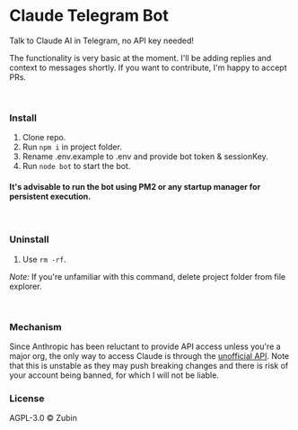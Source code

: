 # Claude Telegram Bot

Talk to Claude AI in Telegram, no API key needed!

The functionality is very basic at the moment. I'll be adding replies and context to messages shortly. If you want to contribute, I'm happy to accept PRs.

<br>

### Install

1. Clone repo.
2. Run ```npm i``` in project folder.
3. Rename .env.example to .env and provide bot token & sessionKey.
4. Run ```node bot``` to start the bot.

#### It's advisable to run the bot using PM2 or any startup manager for persistent execution.

<br>

### Uninstall

1. Use ```rm -rf```.

*Note:* If you're unfamiliar with this command, delete project folder from file explorer.

<br>

### Mechanism

Since Anthropic has been reluctant to provide API access unless you're a major org, the only way to access Claude is through the [unofficial API](https://www.npmjs.com/package/claude-ai). Note that this is unstable as they may push breaking changes and there is risk of your account being banned, for which I will not be liable.

### License

AGPL-3.0 ©️ Zubin